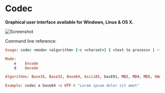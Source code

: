 Codec
=====

**Graphical user interface available for Windows, Linux & OS X.**

![Screenshot](https://cloud.githubusercontent.com/assets/8672431/13903518/19a017d4-ee7f-11e5-81ea-5153a34c33a1.png)

Command line reference:

```ruby
Usage: codec <mode> <algorithm> [-c <charset>] { <text to process> | -f <source file> <destination file> }

Mode:
    e    Encode
    d    Decode

Algorithms: Base16, Base32, Base64, Ascii85, basE91, MD2, MD4, MD5, SHA-1, SHA-256, SHA-384, SHA-512

Example: codec e base64 -c UTF-8 "Lorem ipsum dolor sit amet"
```
